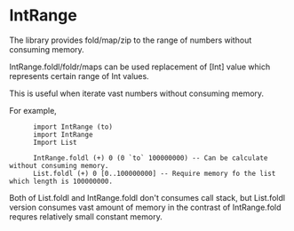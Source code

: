 IntRange
========

The library provides fold/map/zip to the range of numbers without consuming memory.

IntRange.foldl/foldr/maps can be used replacement of [Int] value which represents certain range of Int values.

This is useful when iterate vast numbers without consuming memory.

For example,

```
      import IntRange (to)
      import IntRange
      Import List

      IntRange.foldl (+) 0 (0 `to` 100000000) -- Can be calculate without consuming memory.
      List.foldl (+) 0 [0..100000000] -- Require memory fo the list which length is 100000000.
```

Both of List.foldl and IntRange.foldl don't consumes call stack, but List.foldl version consumes vast amount of memory in the contrast of IntRange.fold requres relatively small constant memory.
